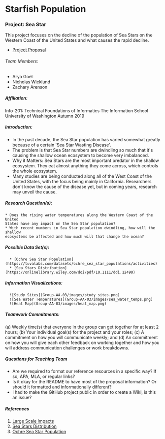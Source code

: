 # Starfish Population
### Project: Sea Star
 This project focuses on the decline of the population of Sea Stars on the
 Western Coast of the United States and what causes the rapid decline.
* [Project Proposal](https://github.com/zarens131/Group-AA-03.wiki.git)
###### Team Members:
* Arya Goel
* Nicholas Wicklund
* Zachary Arenson
##### Affiliation:
Info-201: Technical Foundations of Informatics
The Information School
University of Washington
Autumn 2019
##### Introduction:
  * In the past decade, the Sea Star population has varied somewhat greatly
  because of a certain 'Sea Star Wasting Disease'.
  * The problem is that Sea Star numbers are dwindling so much that it's
  causing the shallow ocean ecosystem to become very imbalanced.
  * Why it Matters: Sea Stars are the most important predator in the shallow
  ecosystem. They eat almost anything they come across, which controls the
  whole ecosystem.
  * Many studies are being conducted along all of the West Coast of the United
  States, with the focus being mainly in California. Researchers don't know the
  cause of the disease yet, but in coming years, research may unveil the cause.
##### Research Question(s):
    * Does the rising water temperatures along the Western Coast of the United
    States have any impact on the Sea Star population?
    * With recent numbers in Sea Star population dwindling, how will the shallow
    ecosystems be affected and how much will that change the ocean?
##### Possible Data Set(s):
      * [Ochre Sea Star Population](https://tuvalabs.com/datasets/ochre_sea_star_populations/activities)
      * [Sea Stars Distribution](https://onlinelibrary.wiley.com/doi/pdf/10.1111/ddi.12490)
##### Information Visualizations:
      ![Study Sites](Group-AA-03/images/study_sites.png)
      ![Sea Water Temperatures](Group-AA-03/images/sea_water_temps.png)
      ![Heat Map](Group-AA-03/images/heat_map.png)
##### Teamwork Commitments:
(a) Weekly time(s) that everyone in the
group can get together for at least 2 hours; (b) Your individual goal(s) for the project
and your roles; (c) A commitment on how you will communicate weekly; and (d)
An commitment on how you will give each other feedback on working together and
how you will address communication challenges or work breakdowns.
##### Questions for Teaching Team
* Are we required to format our reference resources in a specific way? If so, APA, MLA, or regular links?
* Is it okay for the README to have most of the proposal information? Or should it formatted and informationally different?
* I had to make the GitHub project public in order to create a Wiki, is this an issue?
##### References
1. [Large Scale Impacts](https://journals.plos.org/plosone/article?id=10.1371/journal.pone.0192870)
2. [Sea Stars Distribution](https://onlinelibrary.wiley.com/doi/pdf/10.1111/ddi.12490)
3. [Ochre Sea Star Population](https://tuvalabs.com/datasets/ochre_sea_star_populations/activities)
